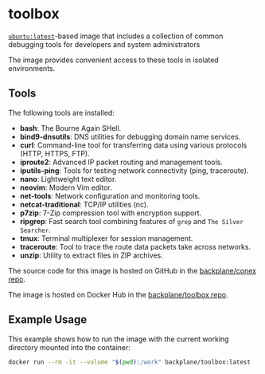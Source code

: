 # toolbox

[`ubuntu:latest`](https://hub.docker.com/_/ubuntu/)-based image that includes a collection of common debugging tools for developers and system administrators

The image provides convenient access to these tools in isolated environments.

## Tools

The following tools are installed:

- **bash**: The Bourne Again SHell.
- **bind9-dnsutils**: DNS utilities for debugging domain name services.
- **curl**: Command-line tool for transferring data using various protocols (HTTP, HTTPS, FTP).
- **iproute2**: Advanced IP packet routing and management tools.
- **iputils-ping**: Tools for testing network connectivity (ping, traceroute).
- **nano**: Lightweight text editor.
- **neovim**: Modern Vim editor.
- **net-tools**: Network configuration and monitoring tools.
- **netcat-traditional**: TCP/IP utilities (nc).
- **p7zip**: 7-Zip compression tool with encryption support.
- **ripgrep**: Fast search tool combining features of `grep` and `The Silver Searcher`.
- **tmux**: Terminal multiplexer for session management.
- **traceroute**: Tool to trace the route data packets take across networks.
- **unzip**: Utility to extract files in ZIP archives.

The source code for this image is hosted on GitHub in the [backplane/conex repo](https://github.com/backplane/conex/tree/main/toolbox).

The image is hosted on Docker Hub in the [backplane/toolbox repo](https://hub.docker.com/r/backplane/toolbox).

## Example Usage

This example shows how to run the image with the current working directory mounted into the container:

```sh
docker run --rm -it --volume "$(pwd):/work" backplane/toolbox:latest
```
